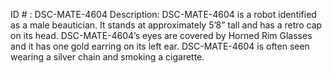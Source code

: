 ID # : DSC-MATE-4604
Description: DSC-MATE-4604 is a robot identified as a male beautician. It stands at approximately 5’8” tall and has a retro cap on its head. DSC-MATE-4604’s eyes are covered by Horned Rim Glasses and it has one gold earring on its left ear. DSC-MATE-4604 is often seen wearing a silver chain and smoking a cigarette.